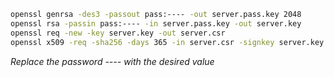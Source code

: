 ```bash
openssl genrsa -des3 -passout pass:---- -out server.pass.key 2048
openssl rsa -passin pass:---- -in server.pass.key -out server.key
openssl req -new -key server.key -out server.csr
openssl x509 -req -sha256 -days 365 -in server.csr -signkey server.key -out server.crt
```

*Replace the password ---- with the desired value*
